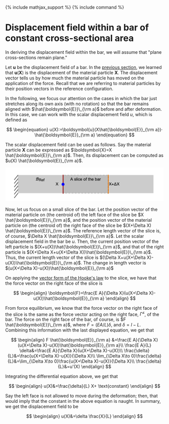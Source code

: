 {% include mathjax_support %}
{% include command %}

# Displacement field within a bar of constant cross-sectional area

In deriving the displacement field within the bar, we will assume that "plane cross-sections remain plane." 

<!-- 
HK_DONE: Need to explain what it means to say plane sections remain plane. Done in class. 

HK_DONE: Need to present the vector form of the Hook'e law.

Consider the following surface 
$$
\begin{equation}
\{X_2\hat{\boldsymbol{E}}_2+\}
\end{equation}
$$   -->

Let $\boldsymbol{u}$ be the displacement field of a bar. In the [previous section](./Bars2.md), we learned that $\boldsymbol{u}(\boldsymbol{X})$ is the displacement of the material particle $\boldsymbol{X}$. The displacement vector tells us by how much the material particle has moved on the application of the force. Recall that we are referring to material particles by their position vectors in the reference configuration.  

In the following, we focus our attention on the cases in which the bar just stretches along its own axis (with no rotation) so that the bar remains aligned with $\hat{\boldsymbol{E}}\_{\rm a}$ before and after deformation. In this case, we can work with the scalar displacement field $u$, which is defined as 

$$
\begin{equation}
u(X):=\boldsymbol{u}(X\hat{\boldsymbol{E}}_{\rm a})⋅ \hat{\boldsymbol{E}}_{\rm a}
\end{equation}
$$

The scalar displacement field can be used as follows. Say the material particle $\boldsymbol{X}$ can be expressed as $\boldsymbol{X}=X \hat{\boldsymbol{E}}\_{\rm a}$. Then, its  displacement can be computed as $u(X) \hat{\boldsymbol{E}}_{\rm a}$. 

![](Images/2021-09-21-16-29-16.png)

Now, let us focus on a small slice of the bar. Let the position vector of the material particle on (the centroid of) the left face of the slice be $X \hat{\boldsymbol{E}}\_{\rm a}$, and the position vector of the material particle on (the centroid of) the right face of the slice be  $(X+\Delta X) \hat{\boldsymbol{E}}\_{\rm a}$. The reference length vector of the slice is, of course, $\Delta X \hat{\boldsymbol{E}}\_{\rm a}$. Let the scalar displacement field in the bar be   $u$. Then, the current position vector of the left particle is $(X+u(X))\hat{\boldsymbol{E}}\_{\rm a}$, and that of the right particle is $(X+\Delta X+u(X+\Delta X))\hat{\boldsymbol{E}}\_{\rm a}$. Thus, the current length vector of the slice is $(\Delta X+u(X+\Delta X)-u(X))\hat{\boldsymbol{E}}\_{\rm a}$. The change in length vector is $(u(X+\Delta X)-u(X))\hat{\boldsymbol{E}}_{\rm a}$

On applying the [vector form of the Hooke's law](VectorFormHookesLaw.md) to the slice, we have that the force vector on the right face of the slice is

$$
\begin{align}
\boldsymbol{F}=\frac{E A}{\Delta X}(u(X+\Delta X)-u(X))\hat{\boldsymbol{E}}_{\rm a}
\end{align}
$$ 

From force equilibrium, we know that the force vector on the right face of the slice is the same as the force vector acting on the right face, $\Gamma^{\mathscr{h}}$, of the bar. The force on the right face of the bar, of course, is $F \hat{\boldsymbol{E}}\_{\rm a}$, where $F= (E A/L) \delta$, and $\delta = l-L$. Combining this information with the last displayed equation, we get that

$$
\begin{align}
F \hat{\boldsymbol{E}}_{\rm a} &=\frac{E A}{\Delta X}(u(X+\Delta X)-u(X))\hat{\boldsymbol{E}}_{\rm a}\\
\frac{E A}{L} \delta&=\frac{E A}{\Delta X}(u(X+\Delta X)-u(X))\\
 \frac{\delta}{L}&=\frac{u(X+\Delta X)-u(X)}{\Delta X}\\
 \lim_{\Delta X\to 0}\frac{\delta}{L}&=\lim_{\Delta X\to 0}\frac{u(X+\Delta X)-u(X)}{\Delta X}\\
 \frac{\delta}{L}&=u'(X)
\end{align}
$$


Integrating the differential equation above, we get that

$$
\begin{align}
 u(X)&=\frac{\delta}{L} X+ \text{constant}
\end{align}
$$

Say the left face is not allowed to move during the deformation; then, that would imply that the constant in the above equation is naught. In summary, we get the displacement field to be 

$$
\begin{align}
 u(X)&=\delta \frac{X}{L} 
\end{align}
$$



